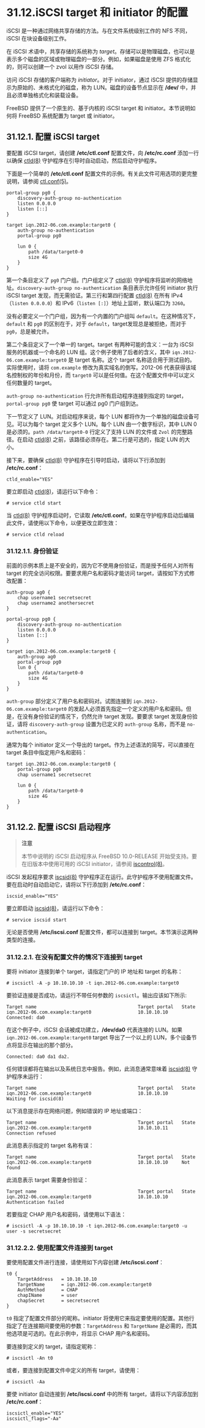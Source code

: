 # 31.12.iSCSI target 和 initiator 的配置

iSCSI 是一种通过网络共享存储的方法。与在文件系统级别工作的 NFS 不同，iSCSI 在块设备级别工作。

在 iSCSI 术语中，共享存储的系统称为 _target_。存储可以是物理磁盘，也可以是表示多个磁盘的区域或物理磁盘的一部分。例如，如果磁盘是使用 ZFS 格式化的，则可以创建一个 zvol 以用作 iSCSI 存储。

访问 iSCSI 存储的客户端称为 _initiator_。对于 initiator，通过 iSCSI 提供的存储显示为原始的、未格式化的磁盘，称为 LUN。磁盘的设备节点显示在 **/dev/** 中，并且必须单独格式化和装载设备。

FreeBSD 提供了一个原生的、基于内核的 iSCSI target 和 initiator。本节说明如何将 FreeBSD 系统配置为 target 或 initiator。

## 31.12.1. 配置 iSCSI target

要配置 iSCSI target，请创建 **/etc/ctl.conf** 配置文件，向 **/etc/rc.conf** 添加一行以确保 [ctld(8)](https://www.freebsd.org/cgi/man.cgi?query=ctld\&sektion=8\&format=html) 守护程序在引导时自动启动，然后启动守护程序。

下面是一个简单的 **/etc/ctl.conf** 配置文件的示例。有关此文件可用选项的更完整说明，请参阅 [ctl.conf(5)](https://www.freebsd.org/cgi/man.cgi?query=ctl.conf\&sektion=5\&format=html)。

```
portal-group pg0 {
	discovery-auth-group no-authentication
	listen 0.0.0.0
	listen [::]
}

target iqn.2012-06.com.example:target0 {
	auth-group no-authentication
	portal-group pg0

	lun 0 {
		path /data/target0-0
		size 4G
	}
}
```

第一个条目定义了 `pg0` 门户组。门户组定义了 [ctld(8)](https://www.freebsd.org/cgi/man.cgi?query=ctld\&sektion=8\&format=html) 守护程序将监听的网络地址。`discovery-auth-group no-authentication` 条目表示允许任何 initiator 执行 iSCSI target 发现，而无需验证。第三行和第四行配置 [ctld(8)](https://www.freebsd.org/cgi/man.cgi?query=ctld\&sektion=8\&format=html) 在所有 IPv4（`listen 0.0.0.0`）和 IPv6（`listen [:]`）地址上监听，默认端口为 `3260`。

没有必要定义一个门户组，因为有一个内置的门户组叫 `default`。在这种情况下，`default` 和 `pg0` 的区别在于，对于 `default`，target发现总是被拒绝，而对于`pg0`，总是被允许。

第二个条目定义了一个单一的 target。target 有两种可能的含义：一台为 iSCSI 服务的机器或一个命名的 LUN 组。这个例子使用了后者的含义，其中 `iqn.2012-06.com.example:target0` 是 target 名称。这个 target 名称适合用于测试目的。实际使用时，请将 `com.example` 修改为真实域名的倒写。2012-06 代表获得该域名控制权的年份和月份，而 `target0` 可以是任何值。在这个配置文件中可以定义任何数量的 target。

`auth-group no-authentication` 行允许所有启动程序连接到指定的 target，`portal-group pg0` 使 target 可以通过 pg0 门户组到达。

下一节定义了 LUN。对启动程序来说，每个 LUN 都将作为一个单独的磁盘设备可见。可以为每个 target 定义多个 LUN。每个 LUN 由一个数字标识，其中 LUN 0 是必须的。`path /data/target0-0` 行定义了支持 LUN 的文件或 `Zvol` 的完整路径。在启动 [ctld(8)](https://www.freebsd.org/cgi/man.cgi?query=ctld\&sektion=8\&format=html) 之前，该路径必须存在。第二行是可选的，指定 LUN 的大小。

接下来，要确保 [ctld(8)](https://www.freebsd.org/cgi/man.cgi?query=ctld\&sektion=8\&format=html) 守护程序在引导时启动，请将以下行添加到 **/etc/rc.conf**：

```
ctld_enable="YES"
```

要立即启动 [ctld(8)](https://www.freebsd.org/cgi/man.cgi?query=ctld\&sektion=8\&format=html)，请运行以下命令：

```
# service ctld start
```

当 [ctld(8)](https://www.freebsd.org/cgi/man.cgi?query=ctld\&sektion=8\&format=html) 守护程序启动时，它读取 **/etc/ctl.conf**。如果在守护程序启动后编辑此文件，请使用以下命令，以便更改立即生效：

```
# service ctld reload
```

### 31.12.1.1. 身份验证

前面的示例本质上是不安全的，因为它不使用身份验证，而是授予任何人对所有 target 的完全访问权限。要要求用户名和密码才能访问 target，请按如下方式修改配置：

```
auth-group ag0 {
	chap username1 secretsecret
	chap username2 anothersecret
}

portal-group pg0 {
	discovery-auth-group no-authentication
	listen 0.0.0.0
	listen [::]
}

target iqn.2012-06.com.example:target0 {
	auth-group ag0
	portal-group pg0
	lun 0 {
		path /data/target0-0
		size 4G
	}
}
```

`auth-group` 部分定义了用户名和密码对。试图连接到 `iqn.2012-06.com.example:target0` 的发起人必须首先指定一个定义的用户名和密码。但是，在没有身份验证的情况下，仍然允许 target 发现。要要求 target 发现身份验证，请将 `discovery-auth-group` 设置为已定义的 `auth-group` 名称，而不是 `no-authentication`。

通常为每个 initiator 定义一个导出的 target。作为上述语法的简写，可以直接在 target 条目中指定用户名和密码：

```
target iqn.2012-06.com.example:target0 {
	portal-group pg0
	chap username1 secretsecret

	lun 0 {
		path /data/target0-0
		size 4G
	}
}
```

## 31.12.2. 配置 iSCSI 启动程序

> **注意**
>
> 本节中说明的 iSCSI 启动程序从 FreeBSD 10.0-RELEASE 开始受支持。要在旧版本中使用可用的 iSCSI initiator，请参阅 [iscontrol(8)](https://www.freebsd.org/cgi/man.cgi?query=iscontrol\&sektion=8\&format=html)。

iSCSI 发起程序要求 [iscsid(8)](https://www.freebsd.org/cgi/man.cgi?query=iscsid\&sektion=8\&format=html) 守护程序正在运行。此守护程序不使用配置文件。要在启动时自动启动它，请将以下行添加到 **/etc/rc.conf**：

```
iscsid_enable="YES"
```

要立即启动 [iscsid(8)](https://www.freebsd.org/cgi/man.cgi?query=iscsid\&sektion=8\&format=html)，请运行以下命令：

```
# service iscsid start
```

无论是否使用 **/etc/iscsi.conf** 配置文件，都可以连接到 target。本节演示这两种类型的连接。

### 31.12.2.1. 在没有配置文件的情况下连接到 target

要将 initiator 连接到单个 target，请指定门户的 IP 地址和 target 的名称：

```
# iscsictl -A -p 10.10.10.10 -t iqn.2012-06.com.example:target0
```

要验证连接是否成功，请运行不带任何参数的 `iscsictl`。输出应该如下所示:

```
Target name                                     Target portal   State
iqn.2012-06.com.example:target0                 10.10.10.10     Connected: da0
```

在这个例子中，iSCSI 会话被成功建立，**/dev/da0** 代表连接的 LUN。如果 `iqn.2012-06.com.example:target0` target 导出了一个以上的 LUN，多个设备节点将显示在输出的那个部分。

```
Connected: da0 da1 da2.
```

任何错误都将在输出以及系统日志中报告。例如，此消息通常意味着 [iscsid(8)](https://www.freebsd.org/cgi/man.cgi?query=iscsid\&sektion=8\&format=html) 守护程序未运行：

```
Target name                                     Target portal   State
iqn.2012-06.com.example:target0                 10.10.10.10     Waiting for iscsid(8)
```

以下消息提示存在网络问题，例如错误的 IP 地址或端口：

```
Target name                                     Target portal   State
iqn.2012-06.com.example:target0                 10.10.10.11     Connection refused
```

此消息表示指定的 target 名称有误：

```
Target name                                     Target portal   State
iqn.2012-06.com.example:target0                 10.10.10.10     Not found
```

此消息表示 target 需要身份验证：

```
Target name                                     Target portal   State
iqn.2012-06.com.example:target0                 10.10.10.10     Authentication failed
```

若要指定 CHAP 用户名和密码，请使用以下语法：

```
# iscsictl -A -p 10.10.10.10 -t iqn.2012-06.com.example:target0 -u user -s secretsecret
```

### 31.12.2.2. 使用配置文件连接到 target

要使用配置文件进行连接，请使用如下内容创建 **/etc/iscsi.conf**：

```
t0 {
	TargetAddress   = 10.10.10.10
	TargetName      = iqn.2012-06.com.example:target0
	AuthMethod      = CHAP
	chapIName       = user
	chapSecret      = secretsecret
}
```

`t0` 指定了配置文件部分的昵称。initiator 将使用它来指定要使用的配置。其他行指定了在连接期间要使用的参数：`TargetAddress` 和 `TargetName` 是必需的，而其他选项是可选的。在此示例中，将显示 CHAP 用户名和密码。

要连接到定义的 target，请指定昵称：

```
# iscsictl -An t0
```

或者，要连接到配置文件中定义的所有 target，请使用：

```
# iscsictl -Aa
```

要使 initiator 自动连接到 **/etc/iscsi.conf** 中的所有 target，请将以下内容添加到 **/etc/rc.conf**：

```
iscsictl_enable="YES"
iscsictl_flags="-Aa"
```
